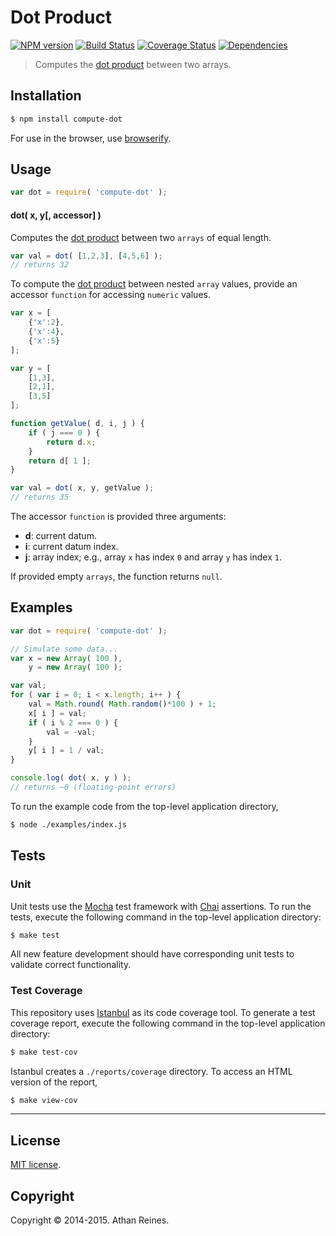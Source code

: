 Dot Product
===
[![NPM version][npm-image]][npm-url] [![Build Status][travis-image]][travis-url] [![Coverage Status][coveralls-image]][coveralls-url] [![Dependencies][dependencies-image]][dependencies-url]

> Computes the [dot product](http://en.wikipedia.org/wiki/Dot_product) between two arrays.


## Installation

``` bash
$ npm install compute-dot
```

For use in the browser, use [browserify](https://github.com/substack/node-browserify).


## Usage

``` javascript
var dot = require( 'compute-dot' );
```

#### dot( x, y[, accessor] )

Computes the [dot product](http://en.wikipedia.org/wiki/Dot_product) between two `arrays` of equal length.

``` javascript
var val = dot( [1,2,3], [4,5,6] );
// returns 32
```

To compute the [dot product](http://en.wikipedia.org/wiki/Dot_product) between nested `array` values, provide an accessor `function` for accessing `numeric` values.

``` javascript
var x = [
	{'x':2},
	{'x':4},
	{'x':5}
];

var y = [
	[1,3],
	[2,1],
	[3,5]
];

function getValue( d, i, j ) {
	if ( j === 0 ) {
		return d.x;
	}
	return d[ 1 ];
}

var val = dot( x, y, getValue );
// returns 35
```

The accessor `function` is provided three arguments:

-	__d__: current datum.
-	__i__: current datum index.
-	__j__: array index; e.g., array `x` has index `0` and array `y` has index `1`.


If provided empty `arrays`, the function returns `null`.


## Examples

``` javascript
var dot = require( 'compute-dot' );

// Simulate some data...
var x = new Array( 100 ),
	y = new Array( 100 );

var val;
for ( var i = 0; i < x.length; i++ ) {
	val = Math.round( Math.random()*100 ) + 1;
	x[ i ] = val;
	if ( i % 2 === 0 ) {
		val = -val;
	}
	y[ i ] = 1 / val;
}

console.log( dot( x, y ) );
// returns ~0 (floating-point errors)
```

To run the example code from the top-level application directory,

``` bash
$ node ./examples/index.js
```


## Tests

### Unit

Unit tests use the [Mocha](http://mochajs.org) test framework with [Chai](http://chaijs.com) assertions. To run the tests, execute the following command in the top-level application directory:

``` bash
$ make test
```

All new feature development should have corresponding unit tests to validate correct functionality.


### Test Coverage

This repository uses [Istanbul](https://github.com/gotwarlost/istanbul) as its code coverage tool. To generate a test coverage report, execute the following command in the top-level application directory:

``` bash
$ make test-cov
```

Istanbul creates a `./reports/coverage` directory. To access an HTML version of the report,

``` bash
$ make view-cov
```


---
## License

[MIT license](http://opensource.org/licenses/MIT).


## Copyright

Copyright &copy; 2014-2015. Athan Reines.


[npm-image]: http://img.shields.io/npm/v/compute-dot.svg
[npm-url]: https://npmjs.org/package/compute-dot

[travis-image]: http://img.shields.io/travis/compute-io/dot/master.svg
[travis-url]: https://travis-ci.org/compute-io/dot

[coveralls-image]: https://img.shields.io/coveralls/compute-io/dot/master.svg
[coveralls-url]: https://coveralls.io/r/compute-io/dot?branch=master

[dependencies-image]: http://img.shields.io/david/compute-io/dot.svg
[dependencies-url]: https://david-dm.org/compute-io/dot

[dev-dependencies-image]: http://img.shields.io/david/dev/compute-io/dot.svg
[dev-dependencies-url]: https://david-dm.org/dev/compute-io/dot

[github-issues-image]: http://img.shields.io/github/issues/compute-io/dot.svg
[github-issues-url]: https://github.com/compute-io/dot/issues
